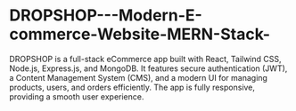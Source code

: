 # DROPSHOP---Modern-E-commerce-Website-MERN-Stack-
DROPSHOP is a full-stack eCommerce app built with React, Tailwind CSS, Node.js, Express.js, and MongoDB. It features secure authentication (JWT), a Content Management System (CMS), and a modern UI for managing products, users, and orders efficiently. The app is fully responsive, providing a smooth user experience. 
